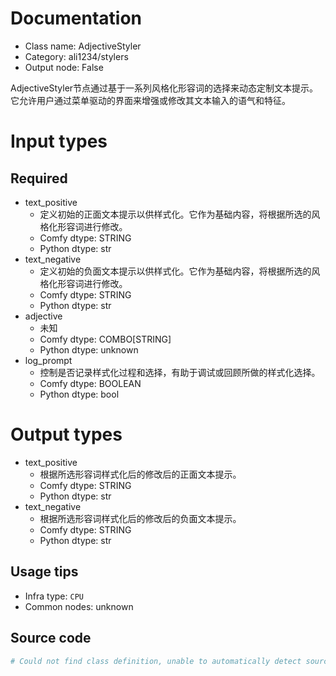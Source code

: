 
# Documentation
- Class name: AdjectiveStyler
- Category: ali1234/stylers
- Output node: False

AdjectiveStyler节点通过基于一系列风格化形容词的选择来动态定制文本提示。它允许用户通过菜单驱动的界面来增强或修改其文本输入的语气和特征。

# Input types
## Required
- text_positive
    - 定义初始的正面文本提示以供样式化。它作为基础内容，将根据所选的风格化形容词进行修改。
    - Comfy dtype: STRING
    - Python dtype: str
- text_negative
    - 定义初始的负面文本提示以供样式化。它作为基础内容，将根据所选的风格化形容词进行修改。
    - Comfy dtype: STRING
    - Python dtype: str
- adjective
    - 未知
    - Comfy dtype: COMBO[STRING]
    - Python dtype: unknown
- log_prompt
    - 控制是否记录样式化过程和选择，有助于调试或回顾所做的样式化选择。
    - Comfy dtype: BOOLEAN
    - Python dtype: bool

# Output types
- text_positive
    - 根据所选形容词样式化后的修改后的正面文本提示。
    - Comfy dtype: STRING
    - Python dtype: str
- text_negative
    - 根据所选形容词样式化后的修改后的负面文本提示。
    - Comfy dtype: STRING
    - Python dtype: str


## Usage tips
- Infra type: `CPU`
- Common nodes: unknown


## Source code
```python
# Could not find class definition, unable to automatically detect source code
```
